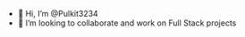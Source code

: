 - 👋 Hi, I’m @Pulkit3234
- 💞️ I’m looking to collaborate and work on Full Stack projects


<!---
Pulkit3234/Pulkit3234 is a ✨ special ✨ repository because its `README.md` (this file) appears on your GitHub profile.
You can click the Preview link to take a look at your changes.
--->
